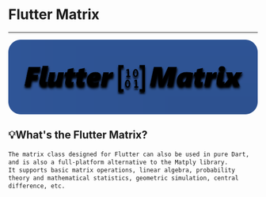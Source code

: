 # Flutter Matrix  

---
<div style="text-align: center;">
    <a href="https://pub.dev/packages/matply">
        <img src="flutter_matrix/docs/design.png" alt="" style="border-radius: 20px; display: block;"/>
    </a>
</div>

## 💡What's the Flutter Matrix?

```
The matrix class designed for Flutter can also be used in pure Dart, 
and is also a full-platform alternative to the Matply library. 
It supports basic matrix operations, linear algebra, probability
theory and mathematical statistics, geometric simulation, central difference, etc.
```

